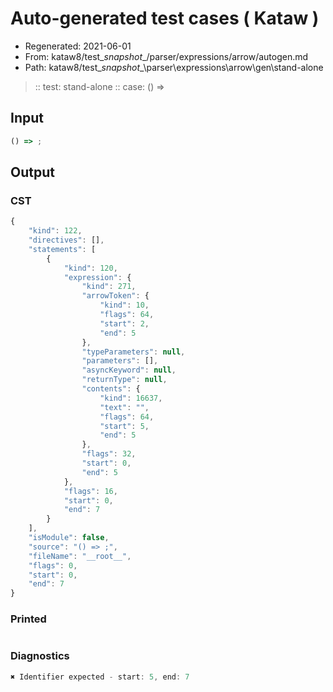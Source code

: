 # Auto-generated test cases ( Kataw )
- Regenerated: 2021-06-01
- From: kataw8/test\__snapshot__/parser/expressions/arrow/autogen.md
- Path: kataw8/test\__snapshot__\parser\expressions\arrow\gen\stand-alone
> :: test: stand-alone
> :: case: () =>
## Input

`````js
() => ;
`````
## Output

### CST

```javascript
{
    "kind": 122,
    "directives": [],
    "statements": [
        {
            "kind": 120,
            "expression": {
                "kind": 271,
                "arrowToken": {
                    "kind": 10,
                    "flags": 64,
                    "start": 2,
                    "end": 5
                },
                "typeParameters": null,
                "parameters": [],
                "asyncKeyword": null,
                "returnType": null,
                "contents": {
                    "kind": 16637,
                    "text": "",
                    "flags": 64,
                    "start": 5,
                    "end": 5
                },
                "flags": 32,
                "start": 0,
                "end": 5
            },
            "flags": 16,
            "start": 0,
            "end": 7
        }
    ],
    "isModule": false,
    "source": "() => ;",
    "fileName": "__root__",
    "flags": 0,
    "start": 0,
    "end": 7
}
```

### Printed

```javascript

```

### Diagnostics

```javascript
✖ Identifier expected - start: 5, end: 7

```

